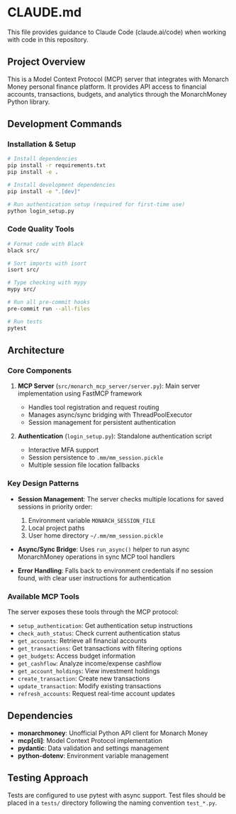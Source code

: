 # CLAUDE.md

This file provides guidance to Claude Code (claude.ai/code) when working with code in this repository.

## Project Overview

This is a Model Context Protocol (MCP) server that integrates with Monarch Money personal finance platform. It provides API access to financial accounts, transactions, budgets, and analytics through the MonarchMoney Python library.

## Development Commands

### Installation & Setup
```bash
# Install dependencies
pip install -r requirements.txt
pip install -e .

# Install development dependencies
pip install -e ".[dev]"

# Run authentication setup (required for first-time use)
python login_setup.py
```

### Code Quality Tools
```bash
# Format code with Black
black src/

# Sort imports with isort
isort src/

# Type checking with mypy
mypy src/

# Run all pre-commit hooks
pre-commit run --all-files

# Run tests
pytest
```

## Architecture

### Core Components

1. **MCP Server** (`src/monarch_mcp_server/server.py`): Main server implementation using FastMCP framework
   - Handles tool registration and request routing
   - Manages async/sync bridging with ThreadPoolExecutor
   - Session management for persistent authentication

2. **Authentication** (`login_setup.py`): Standalone authentication script
   - Interactive MFA support
   - Session persistence to `.mm/mm_session.pickle`
   - Multiple session file location fallbacks

### Key Design Patterns

- **Session Management**: The server checks multiple locations for saved sessions in priority order:
  1. Environment variable `MONARCH_SESSION_FILE`
  2. Local project paths
  3. User home directory `~/.mm/mm_session.pickle`

- **Async/Sync Bridge**: Uses `run_async()` helper to run async MonarchMoney operations in sync MCP tool handlers

- **Error Handling**: Falls back to environment credentials if no session found, with clear user instructions for authentication

### Available MCP Tools

The server exposes these tools through the MCP protocol:
- `setup_authentication`: Get authentication setup instructions
- `check_auth_status`: Check current authentication status
- `get_accounts`: Retrieve all financial accounts
- `get_transactions`: Get transactions with filtering options
- `get_budgets`: Access budget information
- `get_cashflow`: Analyze income/expense cashflow
- `get_account_holdings`: View investment holdings
- `create_transaction`: Create new transactions
- `update_transaction`: Modify existing transactions
- `refresh_accounts`: Request real-time account updates

## Dependencies

- **monarchmoney**: Unofficial Python API client for Monarch Money
- **mcp[cli]**: Model Context Protocol implementation
- **pydantic**: Data validation and settings management
- **python-dotenv**: Environment variable management

## Testing Approach

Tests are configured to use pytest with async support. Test files should be placed in a `tests/` directory following the naming convention `test_*.py`.